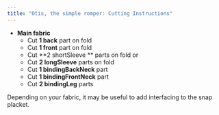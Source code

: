 ```yaml
---
title: "Otis, the simple romper: Cutting Instructions"
---
```


- **Main fabric**
  - Cut **1 back** part on fold
  - Cut **1 front** part on fold
  - Cut **2 shortSleeve ** parts on fold
  or
  - Cut **2 longSleeve** parts on fold
  - Cut **1 bindingBackNeck** part
  - Cut **1 bindingFrontNeck** part
  - Cut **2 bindingLeg** parts

<Note>

Depending on your fabric, it may be useful to add interfacing to the snap placket. 

</Note>